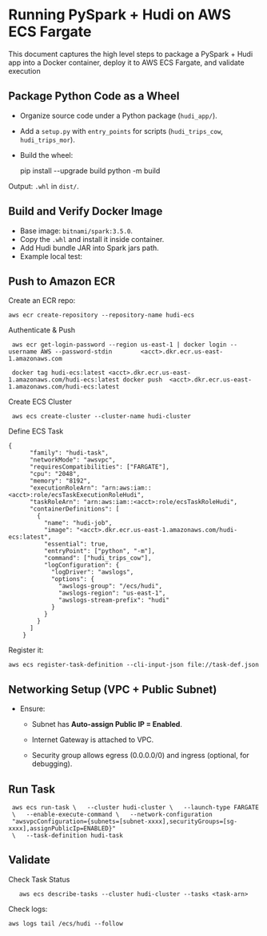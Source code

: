 ﻿

# Running PySpark + Hudi on AWS ECS Fargate

This document captures the high level steps to package a PySpark + Hudi app into a Docker container, deploy it to AWS ECS Fargate, and validate execution

## Package Python Code as a Wheel

-   Organize source code under a Python package (`hudi_app/`).
    
-   Add a `setup.py` with `entry_points` for scripts (`hudi_trips_cow`, `hudi_trips_mor`).
    
-   Build the wheel:

    pip install --upgrade build    python -m build

Output: `.whl` in `dist/`.

## Build and Verify Docker Image
-   Base image: `bitnami/spark:3.5.0`.
-   Copy the `.whl` and install it inside container.
-   Add Hudi bundle JAR into Spark jars path.
-   Example local test:
   
## Push to Amazon ECR

Create an ECR repo:

    aws ecr create-repository --repository-name hudi-ecs

Authenticate & Push

     aws ecr get-login-password --region us-east-1 | docker login --username AWS --password-stdin 		 <acct>.dkr.ecr.us-east-1.amazonaws.com
     
     docker tag hudi-ecs:latest <acct>.dkr.ecr.us-east-1.amazonaws.com/hudi-ecs:latest docker push  <acct>.dkr.ecr.us-east-1.amazonaws.com/hudi-ecs:latest

Create ECS Cluster

     aws ecs create-cluster --cluster-name hudi-cluster

Define ECS Task
 
    {
          "family": "hudi-task",
          "networkMode": "awsvpc",
          "requiresCompatibilities": ["FARGATE"],
          "cpu": "2048",
          "memory": "8192",
          "executionRoleArn": "arn:aws:iam::<acct>:role/ecsTaskExecutionRoleHudi",
          "taskRoleArn": "arn:aws:iam::<acct>:role/ecsTaskRoleHudi",
          "containerDefinitions": [
            {
              "name": "hudi-job",
              "image": "<acct>.dkr.ecr.us-east-1.amazonaws.com/hudi-ecs:latest",
              "essential": true,
              "entryPoint": ["python", "-m"],
              "command": ["hudi_trips_cow"],
              "logConfiguration": {
                "logDriver": "awslogs",
                "options": {
                  "awslogs-group": "/ecs/hudi",
                  "awslogs-region": "us-east-1",
                  "awslogs-stream-prefix": "hudi"
                }
              }
            }
          ]
        }

Register it:

    aws ecs register-task-definition --cli-input-json file://task-def.json

## Networking Setup (VPC + Public Subnet)

-   Ensure:
    
    -   Subnet has **Auto-assign Public IP = Enabled**.
        
    -   Internet Gateway is attached to VPC.
        
    -   Security group allows egress (0.0.0.0/0) and ingress (optional, for debugging).

## Run Task

     aws ecs run-task \   --cluster hudi-cluster \   --launch-type FARGATE
     \   --enable-execute-command \   --network-configuration
     "awsvpcConfiguration={subnets=[subnet-xxxx],securityGroups=[sg-xxxx],assignPublicIp=ENABLED}"
     \   --task-definition hudi-task

## Validate

Check Task Status

       aws ecs describe-tasks --cluster hudi-cluster --tasks <task-arn>

Check logs:

 `aws logs tail /ecs/hudi --follow`



